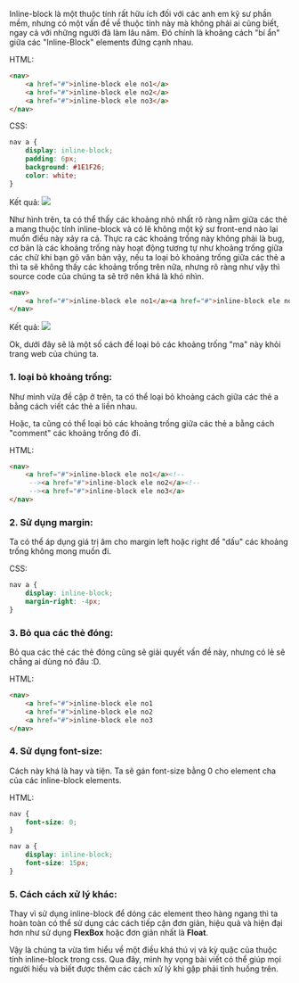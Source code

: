 Inline-block là một thuộc tính rất hữu ích đối với các anh em kỹ sư phần mềm, nhưng có một vấn đề về thuộc tính này mà không phải ai cũng biết, ngay cả với những người đã làm lâu năm. Đó chính là khoảng cách "bí ẩn" giữa các "Inline-Block" elements đứng cạnh nhau.

HTML:
```html
<nav>
    <a href="#">inline-block ele no1</a>
    <a href="#">inline-block ele no2</a>
    <a href="#">inline-block ele no3</a>
</nav>
```

CSS:
```css
nav a {
    display: inline-block;
    padding: 6px;
    background: #1E1F26;
    color: white;
}
```

Kết quả:
![](https://images.viblo.asia/e5cb54f9-c013-4d52-8436-617fee42801b.png)

Như hình trên, ta có thể thấy các khoảng nhỏ nhất rõ ràng nằm giữa các thẻ a mang thuộc tính inline-block và có lẽ không một kỹ sư front-end nào lại muốn điều này xảy ra cả. Thực ra các khoảng trống này không phải là bug, cơ bản là các khoảng trống này hoạt động tương tự như khoảng trống giữa các chữ khi bạn gõ văn bản vậy, nếu ta loại bỏ khoảng trống giữa các thẻ a thì ta sẽ không thấy các khoảng trống trên nữa, nhưng rõ ràng như vậy thì source code của chúng ta sẽ trở nên khá là khó nhìn.

```html
<nav>
    <a href="#">inline-block ele no1</a><a href="#">inline-block ele no2</a><a href="#">inline-block ele no3</a>
</nav>
```

Kết quả:
![](https://images.viblo.asia/4012f4a5-a56b-4568-9beb-43e4dfc6ea7a.png)

Ok, dưới đây sẽ là một số cách để loại bỏ các khoảng trống "ma" này khỏi trang web của chúng ta.

### 1. loại bỏ khoảng trống:
Như mình vừa đề cập ở trên, ta có thể loại bỏ khoảng cách giữa các thẻ a bằng cách viết các thẻ a liền nhau.

Hoặc, ta cũng có thể loại bỏ các khoảng trống giữa các thẻ a bằng cách "comment" các khoảng trống đó đi.

HTML:
```html
<nav>
    <a href="#">inline-block ele no1</a><!-- 
     --><a href="#">inline-block ele no2</a><!-- 
     --><a href="#">inline-block ele no3</a>
</nav>
```

### 2. Sử dụng margin:
Ta có thể áp dụng giá trị âm cho margin left hoặc right để "dấu" các khoảng trống không mong muốn đi.

CSS:
```css
nav a {
    display: inline-block;
    margin-right: -4px;
}
```

### 3. Bỏ qua các thẻ đóng:
Bỏ qua các thẻ các thẻ đóng cũng sẽ giải quyết vấn đề này, nhưng có lẻ sẽ chẳng ai dùng nó đâu :D.

HTML:
```html
<nav>
    <a href="#">inline-block ele no1
    <a href="#">inline-block ele no2
    <a href="#">inline-block ele no3
</nav>
```

### 4. Sử dụng font-size:
Cách này khá là hay và tiện. Ta sẽ gán font-size bằng 0 cho element cha của các inline-block elements.

HTML:
```css
nav {
    font-size: 0;
}

nav a {
    display: inline-block;
    font-size: 15px;
}
```

### 5. Cách cách xử lý khác:
Thay vì sử dụng inline-block để dóng các element theo hàng ngang thì ta hoàn toàn có thể sử dụng các cách tiếp cận đơn giản, hiệu quả và hiện đại hơn như sử dụng **FlexBox** hoặc đơn giản nhất là **Float**.

Vậy là chúng ta vừa tìm hiểu về một điều khá thú vị và kỳ quặc của thuộc tính inline-block trong css. Qua đây, mình hy vọng bài viết có thể giúp mọi người hiểu và biết được thêm các cách xử lý khi gặp phải tình huống trên.